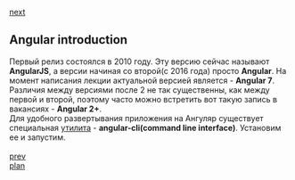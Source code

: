 <a href="03.md">next</a>

<h2>Angular introduction</h2>

<div>
Первый релиз состоялся в 2010 году. Эту версию сейчас называют <strong>AngularJS</strong>, а
версии начиная со второй(с 2016 года) просто <strong>Angular</strong>. На момент написания лекции
актуальной версией является - <strong>Angular 7</strong>. Различия между версиями после 2 не так существенны,
как между первой и второй, поэтому часто можно встретить вот такую запись в вакансиях - <strong>Angular 2+</strong>.
</div>


<div>
Для удобного развертывания приложения на Ангуляр существует специальная <a href="https://cli.angular.io/">утилита</a> -
<strong>angular-cli(command line interface)</strong>. Установим ее и запустим.
</div>

<br/>
<a href="01.md">prev</a>
<br/>
<a href="00.md">plan</a>
